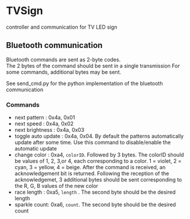 # TVSign
controller and communication for TV LED sign

## Bluetooth communication

Bluetooth commands are sent as 2-byte codes.  
The 2 bytes of the command should be sent in a
single transmission
For some commands, additional bytes may be sent.

See send_cmd.py for the python implementation of the bluetooth communication

### Commands

* next pattern : 0x4a, 0x01
* next speed : 0x4a, 0x02
* next brightness : 0x4a, 0x03
* toggle auto update : 0x4a, 0x04.  By default the patterns automatically update after some time.  Use this command to disable/enable the automatic update
* change color : 0xa4, `colorID`. Followed by 3 bytes.  The colorID should be values of 1, 2, 3,or 4, each corresponding to a color.  1 = violet, 2 = cyan, 3 = yellow, 4 = beige. After the command is received, an acknowledgement bit is returned. Following the reception of the acknowledgemet, 3 additional bytes should be sent corresponding to the R, G, B values of the new color
* race length : 0xa5, `length` . The second byte should be the desired length
* sparkle count: 0xa6, `count`. The second byte should be the desired count

